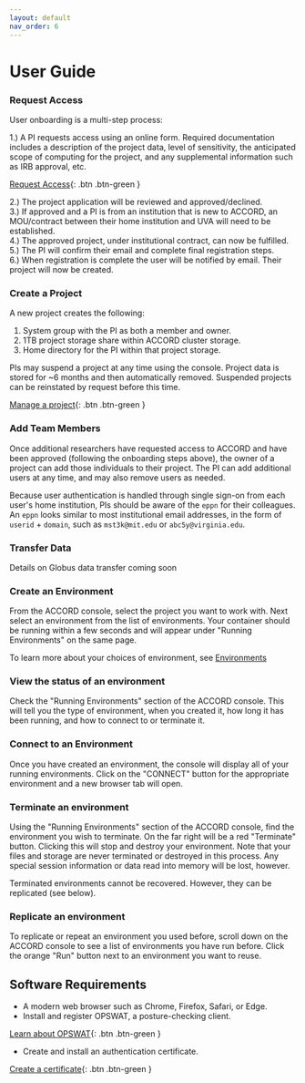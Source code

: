 ```yaml
---
layout: default
nav_order: 6
---
```


# User Guide

### Request Access

User onboarding is a multi-step process:

1.) A PI requests access using an online form. Required documentation includes a description of the project data, level of sensitivity, the anticipated scope of computing for the project, and any supplemental information such as IRB approval, etc.  

[Request Access](http://example.com/){: .btn .btn-green }  

2.) The project application will be reviewed and approved/declined.  
3.) If approved and a PI is from an institution that is new to ACCORD, an MOU/contract between their home institution and UVA will need to be established.  
4.) The approved project, under institutional contract, can now be fulfilled.  
5.) The PI will confirm their email and complete final registration steps.  
6.) When registration is complete the user will be notified by email. Their project will now be created.  


### Create a Project

A new project creates the following:

1. System group with the PI as both a member and owner.
2. 1TB project storage share within ACCORD cluster storage.
3. Home directory for the PI within that project storage.

PIs may suspend a project at any time using the console. Project data is stored for ~6 months and then
automatically removed. Suspended projects can be reinstated by request before this time.

[Manage a project](http://example.com/){: .btn .btn-green }


### Add Team Members

Once additional researchers have requested access to ACCORD and have been approved (following the onboarding
steps above), the owner of a project can add those individuals to their project. The PI can add additional 
users at any time, and may also remove users as needed.

Because user authentication is handled through single sign-on from each user's home institution, PIs should
be aware of the `eppn` for their colleagues. An `eppn` looks similar to most institutional email
addresses, in the form of `userid` + `domain`, such as `mst3k@mit.edu` or `abc5y@virginia.edu`.


### Transfer Data

Details on Globus data transfer coming soon


### Create an Environment

From the ACCORD console, select the project you want to work with. Next select an environment from the list of environments. Your container should be running within a few seconds and will appear under "Running Environments" on the same page.

To learn more about your choices of environment, see [Environments](https://accord-documentation.uvarc.io/environments)

### View the status of an environment

Check the "Running Environments" section of the ACCORD console. This will tell you the type of environment,
when you created it, how long it has been running, and how to connect to or terminate it.


### Connect to an Environment

Once you have created an environment, the console will display all of your running environments. Click on 
the "CONNECT" button for the appropriate environment and a new browser tab will open.


### Terminate an environment

Using the "Running Environments" section of the ACCORD console, find the environment you wish to terminate.
On the far right will be a red "Terminate" button. Clicking this will stop and destroy your environment.
Note that your files and storage are never terminated or destroyed in this process. Any special session information
or data read into memory will be lost, however.

Terminated environments cannot be recovered. However, they can be replicated (see below).

### Replicate an environment

To replicate or repeat an environment you used before, scroll down on the ACCORD console to see a list of
environments you have run before. Click the orange "Run" button next to an environment you want to reuse.


## Software Requirements


- A modern web browser such as Chrome, Firefox, Safari, or Edge.
- Install and register OPSWAT, a posture-checking client.

[Learn about OPSWAT](https://www.opswat.com/){: .btn .btn-green }

- Create and install an authentication certificate.

[Create a certificate](https://virginia.service-now.com/its/?id=itsweb_kb_article&sys_id=58aafbcfdbf6c744f032f1f51d961927){: .btn .btn-green }

